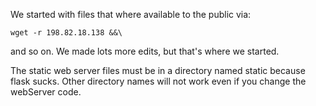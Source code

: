 We started with files that where available to the public via:
```
wget -r 198.82.18.138 &&\
```

and so on.   We made lots more edits, but that's where we started.

The static web server files must be in a directory named static
because flask sucks.  Other directory names will not work even
if you change the webServer code.

